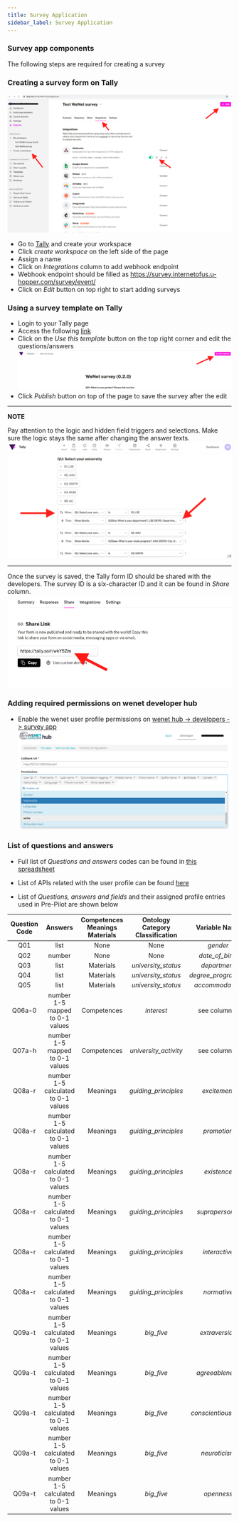 ```yaml
---
title: Survey Application
sidebar_label: Survey Application
---
```



### Survey app components


The following steps are required for creating a survey 


### Creating a survey form on Tally

![Alt text](figures/tally1.png "Tally form")

* Go to [Tally](https://tally.so) and create your workspace
* Click *create workspace* on the left side of the page
* Assign a name
* Click on *Integrations* column to add webhook endpoint
* Webhook endpoint should be filled as https://survey.internetofus.u-hopper.com/survey/event/
* Click on *Edit* button on top right to start adding surveys


### Using a survey template on Tally

* Login to your Tally page
* Access the following [link](https://tally.so/templates/wenet-survey-app/l3jBE3)
* Click on the *Use this template* button on the top right corner and edit the questions/answers 
![Alt text](figures/tally_template.png "Tally form")
* Click *Publish* button on top of the page to save the survey after the edit

---
**NOTE**

Pay attention to the logic and hidden field triggers and selections. Make sure the logic stays the same after changing the answer texts.
![Alt text](figures/tally_template2.png "Tally form")

---

<!-- 
### Editing a workspace on Tally

* Create a hidden text field written with _wenetId_ inside. This will help the survey app which user is currently logged in to the survey. If this field doesn't exist, survey will not work.
* Click on *plus* (+) button to add more survey questions and answers
* When adding a survey, question code and answer codes followed by a *colon* (:) must be written in the survey. For example, question code **A01:** must put before the quiestion **Which gender you were born?** Same goes for the answers following (**01: Male, 02: Female ...** etc.).
It's necessary to put the *Question and Answer* codes in the field, because wenet survey app reads the Tally survey answers as JSON data and parses it into the application questions using *Question and Answer codes* writtent in the field.
*Question and answer* codes can be found in [this spreadsheet](https://docs.google.com/spreadsheets/d/1SyTqCyAmXLVuIPa2CqOf4z7n8B1Qsv5O/edit#gid=1590011795)
* Survey should be created as a format of *question + following answers field types*. 
    ![Alt text](figures/tally3.png "Tally form")
    Following field types are supported in wenet-survey-app when creating a survey in Tally:
    * Multiple choice
    * Checkbox
    * Number
    * Date
    * Dropdown menu
    * Rating
    * Linear scale
* To create date type questions: use *Question + Date* field
* To create single choice from dropdown questions : use *Question + Dropdown* field
* To create questions with answers selectable from multiple numbers: use *Question + Linear scale* field
* To create questions: use *Question + Number* field 
* To create questions with multiple selectable answers: use *Question + Multiple choice* field.
* To create a question with answer range is hidden while unselected: For example, language field
    * First, create Question + Checkboxes field, with a code Q07: included in the question field
    * Add language options including the [language and its proficiency codes](https://docs.google.com/spreadsheets/d/1SyTqCyAmXLVuIPa2CqOf4z7n8B1Qsv5O/edit#gid=1590011795)
    * Add *Question + Dropdown* field for every language input and it's level of proficiency (with their code) and make it *hidden*.
    ![Alt text](figures/tally5.png "Tally form")
    * Add Conditional logic field following the example.
    The logic should trigger when the language field is seleced from the checkbox, enable the corresponding Question + Dropdown (language code + level code) field from the field Q07.
    Complete the logic and hidden fields for all given languages.
    ![Alt text](figures/tally4.png "Tally form")
    ![Alt text](figures/tally6.png "Tally form")
* Click *Publish* button on top of the page to save the survey. 
-->

Once the survey is saved, the Tally form ID should be shared with the developers.
The survey ID is a six-character ID and it can be found in *Share* column.
![Alt text](figures/tally_id.png "Tally form")



### Adding required permissions on wenet developer hub

* Enable the wenet user profile permissions on [wenet hub -> developers -> survey app](https://wenet.u-hopper.com/dev/hub/frontend/developer/index)
![Alt text](figures/wenet1.png "wenet permissions")


### List of questions and answers
* Full list of *Questions and answers* codes can be found in [this spreadsheet](https://docs.google.com/spreadsheets/d/1SyTqCyAmXLVuIPa2CqOf4z7n8B1Qsv5O/edit#gid=1590011795)
* List of APIs related with the user profile can be found [here](https://swagger.u-hopper.com/?url=https://bitbucket.org/wenet/wenet-components-documentation/raw/master/sources/wenet-profile_manager-openapi.yaml)

* List of *Questions, answers and fields* and their assigned profile entries used in Pre-Pilot are shown below


| Question Code |               Answers               | Competences Meanings Materials | Ontology Category Classification |                                                 Variable Name                                                |
|:-------------:|:-----------------------------------:|:------------------------------:|:--------------------------------:|:------------------------------------------------------------------------------------------------------------:|
|      Q01      |                 list                |              None              |               None               |                                                   *gender*                                                   |
|      Q02      |                number               |              None              |               None               |                                                *date_of_birth*                                               |
|      Q03      |                 list                |            Materials           |        *university_status*       |                                                 *department*                                                 |
|      Q04      |                 list                |            Materials           |        *university_status*       |                                              *degree_programme*                                              |
|      Q05      |                 list                |            Materials           |        *university_status*       |                                                *accommodation*                                               |
|     Q06a-0    |   number 1-5 mapped to 0-1 values   |           Competences          |            *interest*            | see column [G](https://docs.google.com/spreadsheets/d/1SyTqCyAmXLVuIPa2CqOf4z7n8B1Qsv5O/edit#gid=1590011795) |
|     Q07a-h    |   number 1-5 mapped to 0-1 values   |           Competences          |       *university_activity*      | see column [G](https://docs.google.com/spreadsheets/d/1SyTqCyAmXLVuIPa2CqOf4z7n8B1Qsv5O/edit#gid=1590011795) |
|     Q08a-r    | number 1-5 calculated to 0-1 values |            Meanings            |       *guiding_principles*       |                                                 *excitement*                                                 |
|     Q08a-r    | number 1-5 calculated to 0-1 values |            Meanings            |       *guiding_principles*       |                                                  *promotion*                                                 |
|     Q08a-r    | number 1-5 calculated to 0-1 values |            Meanings            |       *guiding_principles*       |                                                  *existence*                                                 |
|     Q08a-r    | number 1-5 calculated to 0-1 values |            Meanings            |       *guiding_principles*       |                                                *suprapersonal*                                               |
|     Q08a-r    | number 1-5 calculated to 0-1 values |            Meanings            |       *guiding_principles*       |                                                 *interactive*                                                |
|     Q08a-r    | number 1-5 calculated to 0-1 values |            Meanings            |       *guiding_principles*       |                                                  *normative*                                                 |
|     Q09a-t    | number 1-5 calculated to 0-1 values |            Meanings            |            *big_five*            |                                                *extraversion*                                                |
|     Q09a-t    | number 1-5 calculated to 0-1 values |            Meanings            |            *big_five*            |                                                *agreeableness*                                               |
|     Q09a-t    | number 1-5 calculated to 0-1 values |            Meanings            |            *big_five*            |                                              *conscientiousness*                                             |
|     Q09a-t    | number 1-5 calculated to 0-1 values |            Meanings            |            *big_five*            |                                                 *neuroticism*                                                |
|     Q09a-t    | number 1-5 calculated to 0-1 values |            Meanings            |            *big_five*            |                                                  *openness*                                                  |